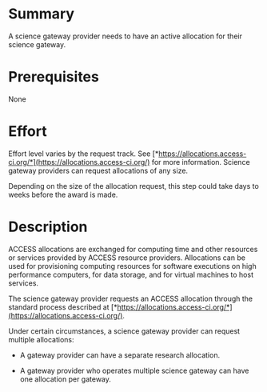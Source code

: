 # Summary

A science gateway provider needs to have an active allocation for their science gateway.

# Prerequisites

None

# Effort

Effort level varies by the request track. See [*https://allocations.access-ci.org/*](https://allocations.access-ci.org/) for more information. Science gateway providers can request allocations of any size.

Depending on the size of the allocation request, this step could take days to weeks before the award is made.

# Description

ACCESS allocations are exchanged for computing time and other resources or services provided by ACCESS resource providers. Allocations can be used for provisioning computing resources for software executions on high performance computers, for data storage, and for virtual machines to host services.

The science gateway provider requests an ACCESS allocation through the standard process described at [*https://allocations.access-ci.org/*](https://allocations.access-ci.org/).

Under certain circumstances, a science gateway provider can request multiple allocations:

- A gateway provider can have a separate research allocation.

- A gateway provider who operates multiple science gateway can have one allocation per gateway.

## 
